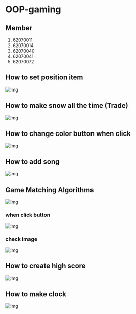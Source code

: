 # OOP-gaming

## Member
1. 62070011
2. 62070014
3. 62070040
4. 62070041
5. 62070072

## How to set position item
![img](https://i.imgur.com/51ppY2z.jpg)

## How to make snow all the time (Trade)
![img](https://i.imgur.com/LQCBqS6.png)

## How to change color button when click
![img](https://i.imgur.com/emcNKUy.png)

## How to add song
![img](https://i.imgur.com/udhX49n.png)

## Game Matching Algorithms
![img](https://i.imgur.com/fisd5Mh.png)

### when click button
![img](https://i.imgur.com/WkzbYHK.png)

### check image
![img](https://i.imgur.com/WkzbYHK.png)

## How to create high score
![img](https://i.imgur.com/NUJ4bFp.png)

## How to make clock
![img](https://i.imgur.com/Tx49TLW.png)
